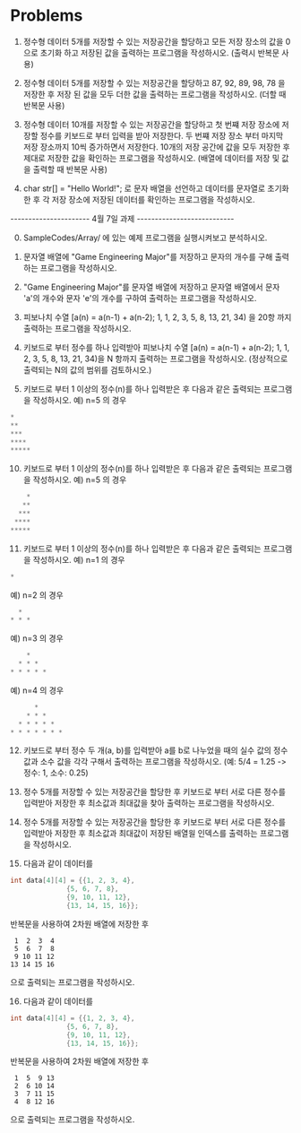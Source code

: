 # Problems



1. 정수형 데이터 5개를 저장할 수 있는 저장공간을 할당하고 모든 저장 장소의 값을 0으로 초기화 하고 저장된 값을 출력하는 프로그램을 작성하시오. (출력시 반복문 사용)

2. 정수형 데이터 5개를 저장할 수 있는 저장공간을 할당하고 87, 92, 89, 98, 78 을 저장한 후 저장 된 값을 모두 더한 값을 출력하는 프로그램을 작성하시오. (더할 때 반복문 사용)

3. 정수형 데이터 10개를 저장할 수 있는 저장공간을 할당하고 첫 번쨰 저장 장소에 저장할 정수를 키보드로 부터 입력을 받아 저장한다. 
   두 번쨰 저장 장소 부터 마지막 저장 장소까지 10씩 증가하면서 저장한다. 10개의 저장 공간에 값을 모두 저장한 후 
   제대로 저장한 값을 확인하는 프로그램을 작성하시오. (배열에 데이터를 저장 및 값을 출력할 때 반복문 사용)
   
4. char str[] = "Hello World!"; 로 문자 배열을 선언하고 데이터를 문자열로 초기화한 후 각 저장 장소에 저장된 데이터를 확인하는 프로그램을 작성하시오.

---------------------- 4월 7일 과제 ---------------------------

0. SampleCodes/Array/ 에 있는 예제 프로그램을 실행시켜보고 분석하시오.

5. 문자열 배열에 "Game Engineering Major"를 저장하고 문자의 개수를 구해 출력하는 프로그램을 작성하시오.

6. "Game Engineering Major"를 문자열 배열에 저장하고 문자열 배열에서 문자 'a'의 개수와 문자 'e'의 개수를 구하여 출력하는 프로그램을 작성하시오. 

7. 피보나치 수열 [a(n) = a(n-1) + a(n-2); 1, 1, 2, 3, 5, 8, 13, 21, 34) 을 20항 까지 출력하는 프로그램을 작성하시오.

8. 키보드로 부터 정수를 하나 입력받아 피보나치 수열 [a(n) = a(n-1) + a(n-2); 1, 1, 2, 3, 5, 8, 13, 21, 34)을 N 항까지 출력하는 프로그램을 작성하시오. (정상적으로 출력되는 N의 값의 범위를 검토하시오.)

9. 키보드로 부터 1 이상의 정수(n)를 하나 입력받은 후 다음과 같은 출력되는 프로그램을 작성하시오. 
예) n=5 의 경우 
```c++
*
**
***
****
*****
```

10. 키보드로 부터 1 이상의 정수(n)를 하나 입력받은 후 다음과 같은 출력되는 프로그램을 작성하시오. 
예) n=5 의 경우 
```c++
    *
   **
  ***
 ****
*****
```

11. 키보드로 부터 1 이상의 정수(n)를 하나 입력받은 후 다음과 같은 출력되는 프로그램을 작성하시오. 
예) n=1 의 경우
```c++
*
```
예) n=2 의 경우
```c++
  *
* * *
```
예) n=3 의 경우
```c++
    *
  * * * 
* * * * *
```
예) n=4 의 경우
```c++
      *
    * * * 
  * * * * *
* * * * * * *
```
12. 키보드로 부터 정수 두 개(a, b)를 입력받아 a를 b로 나누었을 때의 실수 값의 정수 값과 소수 값을 각각 구해서 출력하는 프로그램을 작성하시오. (예: 5/4 = 1.25 -> 정수: 1, 소수: 0.25)

13. 정수 5개를 저장할 수 있는 저장공간을 할당한 후 키보드로 부터 서로 다른 정수를 입력받아 저장한 후 최소값과 최대값을 찾아 출력하는 프로그램을 작성하시오. 

14. 정수 5개를 저장할 수 있는 저장공간을 할당한 후 키보드로 부터 서로 다른 정수를 입력받아 저장한 후 최소값과 최대값이 저장된 배열읠 인덱스를 출력하는 프로그램을 작성하시오. 

15. 다음과 같이 데이터를 
```c++
int data[4][4] = {{1, 2, 3, 4}, 
			  {5, 6, 7, 8},
			  {9, 10, 11, 12},
			  {13, 14, 15, 16}};
```
반복문을 사용하여 2차원 배열에 저장한 후 
```
 1  2  3  4
 5  6  7  8   
 9 10 11 12
13 14 15 16
```
으로 출력되는 프로그램을 작성하시오. 

16. 다음과 같이 데이터를 
```c++
int data[4][4] = {{1, 2, 3, 4}, 
			  {5, 6, 7, 8},
			  {9, 10, 11, 12},
			  {13, 14, 15, 16}};
```
반복문을 사용하여 2차원 배열에 저장한 후 
```
 1  5  9 13
 2  6 10 14   
 3  7 11 15
 4  8 12 16
```
으로 출력되는 프로그램을 작성하시오.

